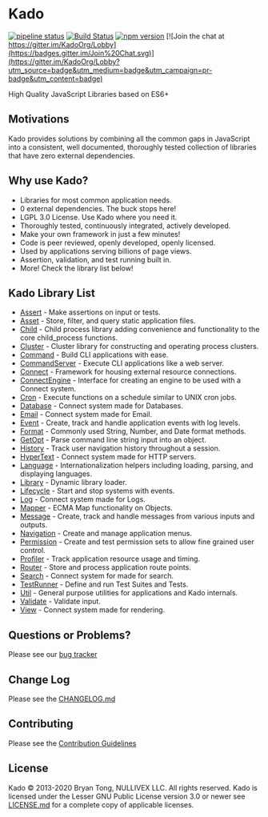 # Kado
[![pipeline status](https://git.nullivex.com/kado/kado/badges/4.x/pipeline.svg)](https://git.nullivex.com/kado/kado/commits/4.x)
[![Build Status](https://travis-ci.org/KadoOrg/kado.svg?branch=master)](https://travis-ci.org/KadoOrg/kado)
[![npm version](https://badge.fury.io/js/kado.svg)](https://badge.fury.io/js/kado)
[![Join the chat at https://gitter.im/KadoOrg/Lobby](https://badges.gitter.im/Join%20Chat.svg)](https://gitter.im/KadoOrg/Lobby?utm_source=badge&utm_medium=badge&utm_campaign=pr-badge&utm_content=badge)

High Quality JavaScript Libraries based on ES6+

## Motivations

Kado provides solutions by combining all the common gaps in JavaScript into a
consistent, well documented, thoroughly tested collection of libraries that have
zero external dependencies.

## Why use Kado?

* Libraries for most common application needs.
* 0 external dependencies. The buck stops here!
* LGPL 3.0 License. Use Kado where you need it.
* Thoroughly tested, continuously integrated, actively developed.
* Make your own framework in just a few minutes!
* Code is peer reviewed, openly developed, openly licensed.
* Used by applications serving billions of page views.
* Assertion, validation, and test running built in.
* More! Check the library list below!

## Kado Library List

* [Assert](./doc/api/Assert.md) - Make assertions on input or tests.
* [Asset](./doc/api/Asset.md) - Store, filter, and query static application
files.
* [Child](./doc/api/Child.md) - Child process library adding convenience and
functionality to the core child_process functions.
* [Cluster](./doc/api/Cluster.md) - Cluster library for constructing and
operating process clusters.
* [Command](./doc/api/Command.md) - Build CLI applications with ease.
* [CommandServer](./doc/api/CommandServer.md) - Execute CLI applications like a
web server.
* [Connect](./doc/api/Connect.md) - Framework for housing external resource
connections.
* [ConnectEngine](./doc/api/ConnectEngine.md) - Interface for creating an engine
to be used with a Connect system.
* [Cron](./doc/api/Cron.md) - Execute functions on a schedule similar to UNIX
cron jobs.
* [Database](./doc/api/Database.md) - Connect system made for Databases.
* [Email](./doc/api/Email.md) - Connect system made for Email.
* [Event](./doc/api/Event.md) - Create, track and handle application events with
log levels.
* [Format](./doc/api/Format.md) - Commonly used String, Number, and Date format
methods.
* [GetOpt](./doc/api/GetOpt.md) - Parse command line string input into an
object.
* [History](./doc/api/History.md) - Track user navigation history throughout
a session.
* [HyperText](./doc/api/HyperText.md) - Connect system made for HTTP servers.
* [Language](./doc/api/Language.md) - Internationalization helpers including
loading, parsing, and displaying languages.
* [Library](./doc/api/Library.md) - Dynamic library loader.
* [Lifecycle](./doc/api/Lifecycle.md) - Start and stop systems with events.
* [Log](./doc/api/Log.md) - Connect system made for Logs.
* [Mapper](./doc/api/Mapper.md) - ECMA Map functionality on Objects.
* [Message](./doc/api/Message.md) - Create, track and handle messages from
various inputs and outputs.
* [Navigation](./doc/api/Navigation.md) - Create and manage application menus.
* [Permission](./doc/api/Permission.md) - Create and test permission sets to
allow fine grained user control.
* [Profiler](./doc/api/Profiler.md) - Track application resource usage and
timing.
* [Router](./doc/api/Router.md) - Store and process application route points.
* [Search](./doc/api/Search.md) - Connect system for made for search.
* [TestRunner](./doc/api/TestRunner.md) - Define and run Test Suites and Tests.
* [Util](./doc/api/Util.md) - General purpose utilities for applications and
Kado internals.
* [Validate](./doc/api/Validate.md) - Validate input.
* [View](./doc/api/View.md) - Connect system made for rendering.

## Questions or Problems?

Please see our [bug tracker](https://git.nullivex.com/kado/kado/issues)

## Change Log

Please see the [CHANGELOG.md](./CHANGELOG.md)

## Contributing

Please see the [Contribution Guidelines](./CONTRIBUTING.md)

## License
Kado &copy; 2013-2020 Bryan Tong, NULLIVEX LLC. All rights reserved. Kado is
licensed under the Lesser GNU Public License version 3.0 or newer see
[LICENSE.md](./LICENSE.md) for a complete copy of applicable licenses.
